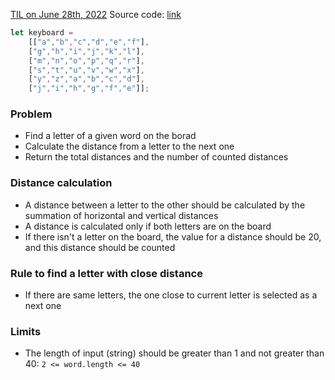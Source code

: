 [TIL on June 28th, 2022](../TIL/2022/06/06-28-2022.md)
Source code: [link](./06-28-2022-1.js)

```js
let keyboard =
    [["a","b","c","d","e","f"],
    ["g","h","i","j","k","l"],
    ["m","n","o","p","q","r"],
    ["s","t","u","v","w","x"],
    ["y","z","a","b","c","d"],
    ["j","i","h","g","f","e"]];
```

### Problem
- Find a letter of a given word on the borad
- Calculate the distance from a letter to the next one
- Return the total distances and the number of counted distances

### Distance calculation
- A distance between a letter to the other should be calculated by the summation of horizontal and vertical distances
- A distance is calculated only if both letters are on the board
- If there isn't a letter on the board, the value for a distance should be 20, and this distance should be counted

### Rule to find a letter with close distance
- If there are same letters, the one close to current letter is selected as a next one

### Limits
- The length of input (string) should be greater than 1 and not greater than 40: `2 <= word.length <= 40`